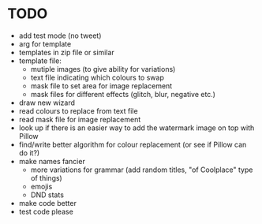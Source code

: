 # TODO

- add test mode (no tweet)
- arg for template
- templates in zip file or similar
- template file:
  - mutiple images (to give ability for variations)
  - text file indicating which colours to swap
  - mask file to set area for image replacement
  - mask files for different effects (glitch, blur, negative etc.)
- draw new wizard
- read colours to replace from text file
- read mask file for image replacement
- look up if there is an easier way to add the watermark image on top with Pillow
- find/write better algorithm for colour replacement (or see if Pillow can do it?)
- make names fancier
  - more variations for grammar (add random titles, "of Coolplace" type of things)
  - emojis
  - DND stats
- make code better
- test code please
